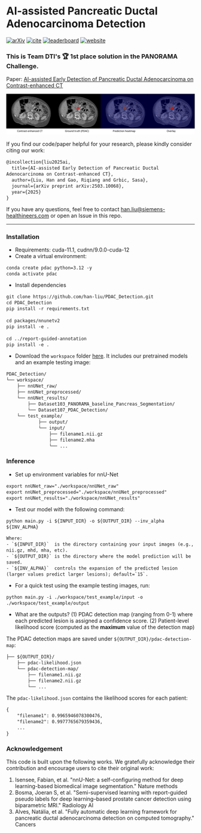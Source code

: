# AI-assisted Pancreatic Ductal Adenocarcinoma Detection 
[![arXiv](https://img.shields.io/badge/preprint-2311.12437-blue)](https://arxiv.org/abs/2503.10068) [![cite](https://img.shields.io/badge/cite-BibTex-red)](xx) [![leaderboard](https://img.shields.io/badge/Leaderboard-yellow)](https://panorama.grand-challenge.org/evaluation/testing-phase/leaderboard/) [![website](https://img.shields.io/badge/Challenge%20website-50d13d)](https://panorama.grand-challenge.org/)

### This is Team DTI's :trophy: 1st place solution in the PANORAMA Challenge. 

Paper: [AI-assisted Early Detection of Pancreatic Ductal Adenocarcinoma on Contrast-enhanced CT](https://arxiv.org/abs/2503.10068)

<p align="center"><img src="https://github.com/han-liu/PDAC_Detection/blob/main/assets/gt_vs_pred.png" alt="gt_vs_pred" width="750"/></p>

If you find our code/paper helpful for your research, please kindly consider citing our work:
```
@incollection{liu2025ai,
  title={AI-assisted Early Detection of Pancreatic Ductal Adenocarcinoma on Contrast-enhanced CT},
  author={Liu, Han and Gao, Riqiang and Grbic, Sasa},
  journal={arXiv preprint arXiv:2503.10068},
  year={2025}
}
```

If you have any questions, feel free to contact han.liu@siemens-healthineers.com or open an Issue in this repo. 

---

### Installation
- Requirements: cuda-11.1, cudnn/9.0.0-cuda-12
- Create a virtual environment:
```
conda create pdac python=3.12 -y
conda activate pdac
```

- Install dependencies
```
git clone https://github.com/han-liu/PDAC_Detection.git
cd PDAC_Detection
pip install -r requirements.txt

cd packages/nnunetv2
pip install -e .
    
cd ../report-guided-annotation
pip install -e .
```

- Download the `workspace` folder [here](https://drive.google.com/drive/folders/1RpbofQDrQNzwfYjFhQYRRWCN8HhIoZQP?usp=sharing). It includes our pretrained models and an example testing image: 
```
PDAC_Detection/
└── workspace/
    ├── nnUNet_raw/
    ├── nnUNet_preprocessed/
    └── nnUNet_results/
        ├── Dataset103_PANORAMA_baseline_Pancreas_Segmentation/
        └── Dataset107_PDAC_Detection/
    └── test_example/
            ├── output/
            └── input/
                ├── filename1.nii.gz
                ├── filename2.mha
                └── ...
```

### Inference
- Set up environment variables for nnU-Net
```
export nnUNet_raw="./workspace/nnUNet_raw"
export nnUNet_preprocessed="./workspace/nnUNet_preprocessed"
export nnUNet_results="./workspace/nnUNet_results"
```

- Test our model with the following command:
```
python main.py -i ${INPUT_DIR} -o ${OUTPUT_DIR} --inv_alpha ${INV_ALPHA}
```
    Where:
    - `${INPUT_DIR}`  is the directory containing your input images (e.g., nii.gz, mhd, mha, etc).
    - `${OUTPUT_DIR}` is the directory where the model prediction will be saved.
    - `${INV_ALPHA}`  controls the expansion of the predicted lesion (larger values predict larger lesions); default=`15`.

- For a quick test using the example testing images, run:
```
python main.py -i ./workspace/test_example/input -o ./workspace/test_example/output
```

- What are the outputs?
(1) PDAC detection map (ranging from 0-1) where each predicted lesion is assigned a confidence score.
(2) Patient-level likelihood score (computed as the **maximum** value of the detection map)

The PDAC detection maps are saved under `${OUTPUT_DIR}/pdac-detection-map`:
```
├── ${OUTPUT_DIR}/
    ├── pdac-likelihood.json
    └── pdac-detection-map/
        ├── filename1.nii.gz
        ├── filename2.nii.gz
        └── ...
```

The `pdac-likelihood.json` contains the likelihood scores for each patient:
```
{
    "filename1": 0.9965946078300476,
    "filename2": 0.9977765679359436,
    ...
}
```

### Acknowledgement
This code is built upon the following works. We gratefully acknowledge their contribution and encourage users to cite their original work:
1. Isensee, Fabian, et al. "nnU-Net: a self-configuring method for deep learning-based biomedical image segmentation." Nature methods
2. Bosma, Joeran S, et al. "Semi-supervised learning with report-guided pseudo labels for deep learning–based prostate cancer detection using biparametric MRI." Radiology AI
3. Alves, Natália,  et al. "Fully automatic deep learning framework for pancreatic ductal adenocarcinoma detection on computed tomography." Cancers